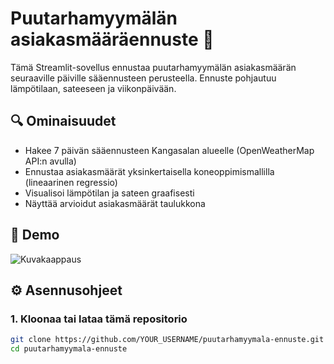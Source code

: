 # Puutarhamyymälän asiakasmääräennuste 🌱

Tämä Streamlit-sovellus ennustaa puutarhamyymälän asiakasmäärän seuraaville päiville sääennusteen perusteella. Ennuste pohjautuu lämpötilaan, sateeseen ja viikonpäivään.

## 🔍 Ominaisuudet

- Hakee 7 päivän sääennusteen Kangasalan alueelle (OpenWeatherMap API:n avulla)
- Ennustaa asiakasmäärät yksinkertaisella koneoppimismallilla (lineaarinen regressio)
- Visualisoi lämpötilan ja sateen graafisesti
- Näyttää arvioidut asiakasmäärät taulukkona

## 🧪 Demo

![Kuvakaappaus](kuva_tahan.png) <!-- Lisää halutessasi kuvakaappaus -->

## ⚙️ Asennusohjeet

### 1. Kloonaa tai lataa tämä repositorio

```bash
git clone https://github.com/YOUR_USERNAME/puutarhamyymala-ennuste.git
cd puutarhamyymala-ennuste
